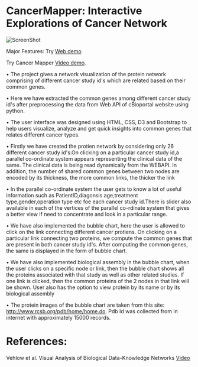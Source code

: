 # CancerMapper: Interactive Explorations of Cancer Network 

![ScreenShot](https://github.com/iDataVisualizationLab/CancerNetwork/blob/master/images/TeaserImage.png)

Major Features:
Try  [Web demo](http://myweb.ttu.edu/vinhtngu/cancermapper/)

Try Cancer Mapper [Video demo](https://www.youtube.com/embed/ioyaTPani4A).

• The project gives a network visualization of the protein network comprising of different cancer study id's which are related based on their common genes.

• Here we have extracted the common genes among different cancer study id's after preprocessing the data from Web API of cBioportal website using python.

• The user interface was designed using HTML, CSS, D3 and Bootstrap to help users visualize, analyze and get quick insights into common genes that relates different cancer types.

• Firstly we have created the protien network by considering only 26 different cancer study id's.On clicking on a particular cancer study id,a parallel co-ordinate system appears representing the clinical data of the same. The clinical data is being read dynamically from the WEBAPI. In addition, the number of shared common genes between two nodes are encoded by its thickness, the more common links, the thicker the link

• In the parallel co-ordinate system the user gets to know a lot of useful information such as PatientID,diagonsis age,treatment type,gender,operation type etc foe each cancer study id.There is slider also available in each of the vertices of the parallel co-rdinate system that gives a better view if need to concentrate and look in a particular range.


• We have also implemented the bubble chart, here the user is allowed to click on the link connecting different cancer protiens. On clicking on a particular link connecting two proteins, we compute the common genes that are present in both cancer study id's. After computing the common genes, the same is displayed in the form of bubble chart.

• We have also implemented biological assembly in the bubble chart, when the user clicks on a specific node or link, then the bubble chart shows all the proteins associated with that study as well as other related studies. If one link is clicked, then the common proteins of the 2 nodes in that link will be shown. User also has the option to view protein by its name or by its biological assembly

• The protein images of the bubble chart are taken from this site: http://www.rcsb.org/pdb/home/home.do. Pdb Id was collected from in internet with approximately 15000 records. 

# References: 
Vehlow et al. Visual Analysis of Biological Data-Knowledge Networks [Video](https://www.youtube.com/watch?v=yeJaSYkA0-Q)


